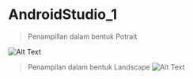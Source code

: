 # AndroidStudio_1

>Penampillan dalam bentuk Potrait

![Alt Text](https://github.com/lethanfadlil/AndroidStudi_1/blob/master/Kalkulator%20Potrait.jpeg)

>Penampilan dalam bentuk Landscape
![Alt Text](https://github.com/lethanfadlil/AndroidStudi_1/blob/master/Kalkulator%20Landscape.jpeg)
